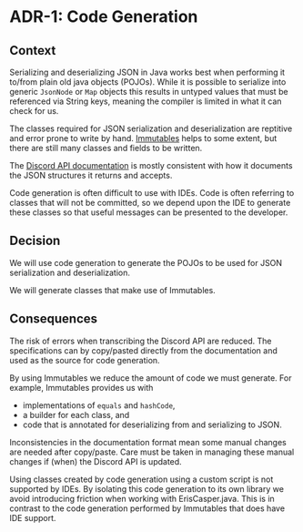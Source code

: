 # ADR-1: Code Generation

## Context

Serializing and deserializing JSON in Java works best when performing it to/from plain old java objects (POJOs).
While it is possible to serialize into generic `JsonNode` or `Map` objects this results in untyped values that
must be referenced via String keys, meaning the compiler is limited in what it can check for us.

The classes required for JSON serialization and deserialization are reptitive and error prone to write by hand.
[Immutables](https://immutables.github.io/) helps to some extent, but there are still many classes and fields to be written.

The [Discord API documentation](https://discordapp.com/developers/docs/intro) is mostly consistent with how it documents
the JSON structures it returns and accepts.

Code generation is often difficult to use with IDEs.
Code is often referring to classes that will not be committed, so we depend upon the IDE to generate these classes
so that useful messages can be presented to the developer.

## Decision

We will use code generation to generate the POJOs to be used for JSON serialization and deserialization.

We will generate classes that make use of Immutables.

## Consequences

The risk of errors when transcribing the Discord API are reduced.
The specifications can by copy/pasted directly from the documentation and used as the source for code generation.

By using Immutables we reduce the amount of code we must generate.
For example, Immutables provides us with
* implementations of `equals` and `hashCode`,
* a builder for each class, and
* code that is annotated for deserializing from and serializing to JSON.

Inconsistencies in the documentation format mean some manual changes are needed after copy/paste.
Care must be taken in managing these manual changes if (when) the Discord API is updated.

Using classes created by code generation using a custom script is not supported by IDEs. By isolating this code generation to its own library we avoid introducing friction when working with ErisCasper.java. This is in contrast to the code generation performed by Immutables that does have IDE support.
